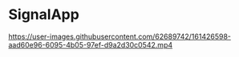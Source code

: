 # SignalApp


https://user-images.githubusercontent.com/62689742/161426598-aad60e96-6095-4b05-97ef-d9a2d30c0542.mp4

